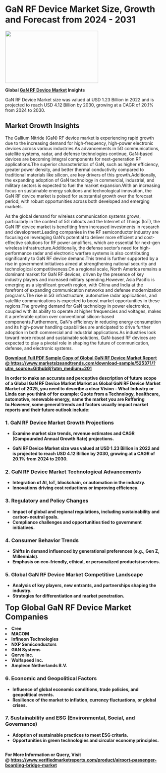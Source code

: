 <H1>GaN RF Device Market Size, Growth and Forecast from 2024 - 2031</H1><img class="aligncenter size-medium wp-image-584254" src="https://thirdeyenews.in/wp-content/uploads/2024/09/Global-Market-Research-300x168.jpeg" alt="" width="300" height="168" /><p><strong>Global&nbsp;<a href="https://www.marketsizeandtrends.com/download-sample/525371/?utm_source=Github8j?utm_medium=201">GaN RF Device Market</a> Insights</strong></p><p>GaN RF Device Market size was valued at USD 1.23 Billion in 2022 and is projected to reach USD 4.12 Billion by 2030, growing at a CAGR of 20.1% from 2024 to 2030.</p><p><h2>Market Growth Insights</h2> <p>The Gallium Nitride (GaN) RF device market is experiencing rapid growth due to the increasing demand for high-frequency, high-power electronic devices across various industries.As advancements in 5G communications, satellite systems, radar, and defense technologies continue, GaN-based devices are becoming integral components for next-generation RF applications.The superior characteristics of GaN, such as higher efficiency, greater power density, and better thermal conductivity compared to traditional materials like silicon, are key drivers of this growth.Additionally, the expanding adoption of GaN technology in commercial, industrial, and military sectors is expected to fuel the market expansion.With an increasing focus on sustainable energy solutions and technological innovation, the GaN RF device market is poised for substantial growth over the forecast period, with robust opportunities across both developed and emerging markets.</p> <p><strong><a href="#"></a></strong></p> <p>As the global demand for wireless communication systems grows, particularly in the context of 5G rollouts and the Internet of Things (IoT), the GaN RF device market is benefiting from increased investments in research and development.Leading companies in the RF semiconductor industry are focusing on leveraging GaN’s potential to deliver more efficient and cost-effective solutions for RF power amplifiers, which are essential for next-gen wireless infrastructure.Additionally, the defense sector’s need for high-performance radar and electronic warfare systems is also contributing significantly to GaN RF device demand.This trend is further supported by a rise in government initiatives aimed at strengthening national security and technological competitiveness.On a regional scale, North America remains a dominant market for GaN RF devices, driven by the presence of key industry players and increased military spending.However, Asia Pacific is emerging as a significant growth region, with China and India at the forefront of expanding communication networks and defense modernization programs.The rise in 5G infrastructure, automotive radar applications, and satellite communications is expected to boost market opportunities in these regions.The growing demand for GaN technology in power electronics, coupled with its ability to operate at higher frequencies and voltages, makes it a preferable option over conventional silicon-based components.Furthermore, GaN's efficiency in reducing energy consumption and its high-power handling capabilities are anticipated to drive further adoption in both commercial and industrial applications.As industries look toward more robust and sustainable solutions, GaN-based RF devices are expected to play a pivotal role in shaping the future of communication, defense, and electronic systems.</p> <p><strong><a href="#"></p><p><span class=""><strong>Download Full PDF Sample Copy of Global GaN RF Device Market Report</strong> @ <a href="https://www.marketsizeandtrends.com/download-sample/525371/?utm_source=Github8j?utm_medium=201" target="_blank">https://www.marketsizeandtrends.com/download-sample/525371/?utm_source=Github8j?utm_medium=201</a></span></p><p>In order to make an accurate and perceptive description of future scope of a Global&nbsp;GaN RF Device Market Market as Global&nbsp;GaN RF Device Market Market of 2025, you need to describe a clear Vision &ndash; What Industry or Linda can you think of for example: Quote from a Technology, healthcare, automotive, renewable energy, name the market you are Reffering to.However, some general trends and factors usually impact market reports and their future outlook include:</p><h3>1.&nbsp;<strong>GaN RF Device Market Growth Projections</strong></h3><ul><li>Examine market size trends, revenue estimates and CAGR (Compounded Annual Growth Rate) projections.</li><li><p>GaN RF Device Market size was valued at USD 1.23 Billion in 2022 and is projected to reach USD 4.12 Billion by 2030, growing at a CAGR of 20.1% from 2024 to 2030.</p></li></ul><h3>2.&nbsp;<strong>GaN RF Device Market Technological Advancements</strong></h3><ul><li>Integration of AI, IoT, blockchain, or automation in the industry.</li><li>Innovations driving cost reductions or improving efficiency.</li></ul><h3>3.&nbsp;<strong>Regulatory and Policy Changes</strong></h3><ul><li>Impact of global and regional regulations, including sustainability and carbon-neutral goals.</li><li>Compliance challenges and opportunities tied to government initiatives.</li></ul><h3>4.&nbsp;<strong>Consumer Behavior Trends</strong></h3><ul><li>Shifts in demand influenced by generational preferences (e.g., Gen Z, Millennials).</li><li>Emphasis on eco-friendly, ethical, or personalized products/services.</li></ul><h3>5.&nbsp;<strong>Global GaN RF Device Market Competitive Landscape</strong></h3><ul><li>Analysis of key players, new entrants, and partnerships shaping the industry.</li><li>Strategies for differentiation and market penetration.</li></ul><p data-pm-slice="1 1 []"><span style="color: inherit; font-family: inherit; font-size: 25px;">Top Global GaN RF Device Market Companies</span></p><div class="" data-test-id=""><p><li>Cree</li><li> MACOM</li><li> Infineon Technologies</li><li> NXP Semiconductors</li><li> GAN Systems</li><li> Qorvo Inc.</li><li> Wolfspeed Inc.</li><li> Ampleon Netherlands B.V.</li></p></div><h3>6.&nbsp;<strong>Economic and Geopolitical Factors</strong></h3><ul><li>Influence of global economic conditions, trade policies, and geopolitical events.</li><li>Resilience of the market to inflation, currency fluctuations, or global crises.</li></ul><h3>7.&nbsp;<strong>Sustainability and ESG (Environmental, Social, and Governance)</strong></h3><ul><li>Adoption of sustainable practices to meet ESG criteria.</li><li>Opportunities in green technologies and circular economy principles.</li></ul><h2><strong style="font-size: 14px;">For More Information or Query, Visit @&nbsp;</strong><a style="background-color: #ffffff; font-size: 14px;" href="https://www.marketsizeandtrends.com/report/gan-rf-device-market/" target="_blank">https://www.verifiedmarketreports.com/product/airport-passenger-boarding-bridge-market</a></h2>